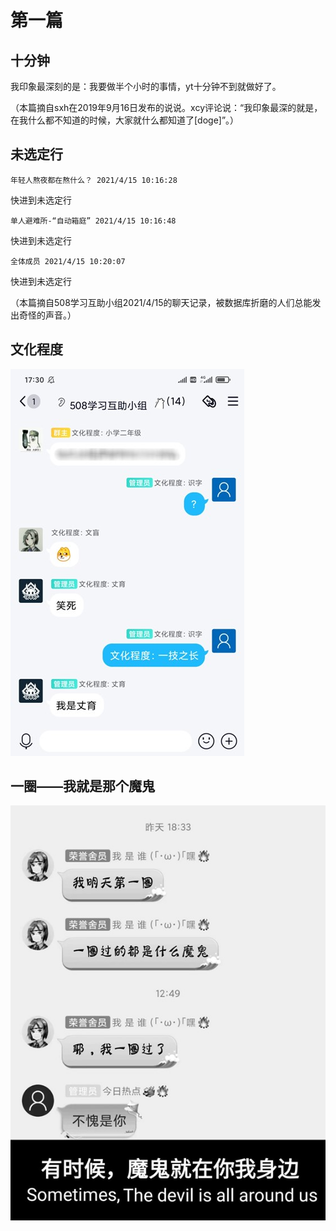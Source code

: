 # 第一篇

## 十分钟

我印象最深刻的是：我要做半个小时的事情，yt十分钟不到就做好了。

（本篇摘自sxh在2019年9月16日发布的说说。xcy评论说：“我印象最深的就是，在我什么都不知道的时候，大家就什么都知道了[doge]”。）

## 未选定行

`年轻人熬夜都在熬什么？ 2021/4/15 10:16:28`

快进到未选定行

`单人避难所-“自动箱庭” 2021/4/15 10:16:48`

快进到未选定行

`全体成员 2021/4/15 10:20:07`

快进到未选定行

（本篇摘自508学习互助小组2021/4/15的聊天记录，被数据库折磨的人们总能发出奇怪的声音。）

## 文化程度

![文化程度](images/文化程度.jpg)

## 一圈——我就是那个魔鬼

![一圈](images/一圈.jpg)
